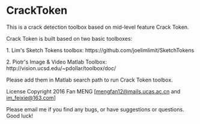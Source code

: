 # CrackToken
This is a crack detection toolbox based on mid-level feature Crack Token.

<p>Crack Token is built based on two basic toolboxes:</p>
<p>1. Lim's Sketch Tokens toolbox: https://github.com/joelimlimit/SketchTokens</p>
<p>2. Piotr's Image & Video Matlab Toolbox: http://vision.ucsd.edu/~pdollar/toolbox/doc/</p>
<p>Please add them in Matlab search path to run Crack Token toolbox.</p>

License
Copyright 2016 Fan MENG [mengfan12@mails.ucas.ac.cn and im_feixie@163.com]

Please email me if you find any bugs, or have suggestions or questions.
Good luck!

